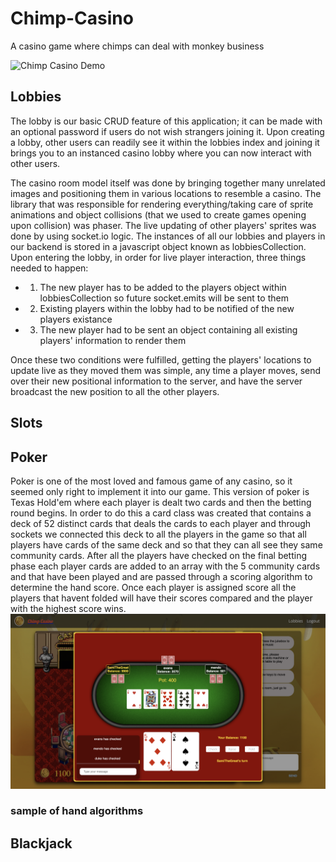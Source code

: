 # Chimp-Casino
A casino game where chimps can deal with monkey business

![Chimp Casino Demo](demos/chimps-casino.gif)


## Lobbies

The lobby is our basic CRUD feature of this application; it can be made with an optional password if users do not wish strangers joining it. Upon creating a lobby, other users can readily see it within the lobbies index and joining it brings you to an instanced casino lobby where you can now interact with other users. 


The casino room model itself was done by bringing together many unrelated images and positioning them in various locations to resemble a casino. The library that was responsible for rendering everything/taking care of sprite animations and object collisions (that we used to create games opening upon collision) was phaser. The live updating of other players' sprites was done by using socket.io logic. The instances of all our lobbies and players in our backend is stored in a javascript object known as lobbiesCollection. Upon entering the lobby, in order for live player interaction, three things needed to happen: 

* 1. The new player has to be added to the players object within lobbiesCollection so future socket.emits will be sent to them
* 2. Existing players within the lobby had to be notified of the new players existance
* 3. The new player had to be sent an object containing all existing players' information to render them

Once these two conditions were fulfilled, getting the players' locations to update live as they moved them was simple, any time a player moves, send over their new positional information to the server, and have the server broadcast the new position to all the other players.

## Slots

## Poker
Poker is one of the most loved and famous game of any casino, so it seemed only right to implement it into our game.
This version of poker is Texas Hold'em where each player is dealt two cards and then the betting round begins. In order to do this
a card class was created that contains a deck of 52 distinct cards that deals the cards to each player and through sockets we connected  this deck to all the players in the game so that all players have cards of the same deck and so that they can all see they same community cards. After all the players have checked on the final betting phase each player cards are added to an array with the 5 community cards and that have been played and are passed through a scoring algorithm to determine the hand score.
Once each player is assigned score all the players that havent folded will have their scores compared and the player with the highest score wins.
![PokerDemo](https://github.com/samisherif95/Chimp-Casino/blob/master/frontend/public/pokerDemo.png)

### sample of hand algorithms


## Blackjack


